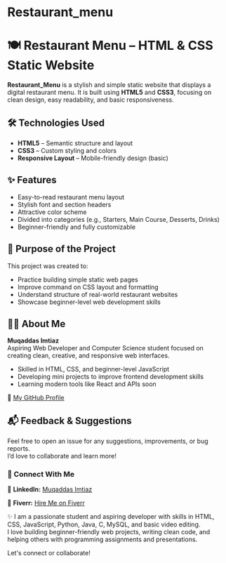 # Restaurant_menu
# 🍽️ Restaurant Menu – HTML & CSS Static Website

**Restaurant_Menu** is a stylish and simple static website that displays a digital restaurant menu. It is built using **HTML5** and **CSS3**, focusing on clean design, easy readability, and basic responsiveness.



## 🛠 Technologies Used

- **HTML5** – Semantic structure and layout  
- **CSS3** – Custom styling and colors  
- **Responsive Layout** – Mobile-friendly design (basic)  

## ✨ Features

- Easy-to-read restaurant menu layout  
- Stylish font and section headers  
- Attractive color scheme  
- Divided into categories (e.g., Starters, Main Course, Desserts, Drinks)  
- Beginner-friendly and fully customizable  


## 🎯 Purpose of the Project

This project was created to:

- Practice building simple static web pages  
- Improve command on CSS layout and formatting  
- Understand structure of real-world restaurant websites  
- Showcase beginner-level web development skills  



## 👩‍💻 About Me

**Muqaddas Imtiaz**  
Aspiring Web Developer and Computer Science student focused on creating clean, creative, and responsive web interfaces.  
- Skilled in HTML, CSS, and beginner-level JavaScript  
- Developing mini projects to improve frontend development skills  
- Learning modern tools like React and APIs soon  

🔗 [My GitHub Profile](https://github.com/Muqadas-g)


## 📬 Feedback & Suggestions

Feel free to open an issue for any suggestions, improvements, or bug reports.  
I’d love to collaborate and learn more!


### 🔗 Connect With Me

💼 **LinkedIn:** [Muqaddas Imtiaz](https://www.linkedin.com/in/muqaddas-imtiaz-5635b0301)

🎯 **Fiverr:** [Hire Me on Fiverr](https://www.fiverr.com/pe/pdlxXgp)

✨ I am a passionate student and aspiring developer with skills in HTML, CSS, JavaScript, Python, Java, C, MySQL, and basic video editing.  
I love building beginner-friendly web projects, writing clean code, and helping others with programming assignments and presentations.

Let's connect or collaborate!